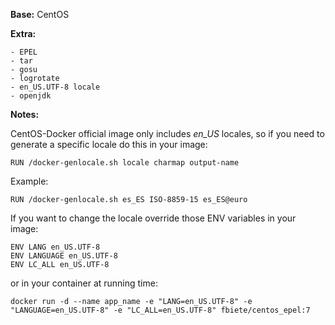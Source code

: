 **Base:** CentOS

**Extra:**

	- EPEL
	- tar
	- gosu
	- logrotate
	- en_US.UTF-8 locale
	- openjdk
	
**Notes:**

CentOS-Docker official image only includes *en_US* locales,
so if you need to generate a specific locale do this in your image:

	RUN /docker-genlocale.sh locale charmap output-name


Example:

	RUN /docker-genlocale.sh es_ES ISO-8859-15 es_ES@euro



If you want to change the locale override those ENV variables in your image:

	ENV LANG en_US.UTF-8
	ENV LANGUAGE en_US.UTF-8
	ENV LC_ALL en_US.UTF-8


or in your container at running time:

	docker run -d --name app_name -e "LANG=en_US.UTF-8" -e "LANGUAGE=en_US.UTF-8" -e "LC_ALL=en_US.UTF-8" fbiete/centos_epel:7
